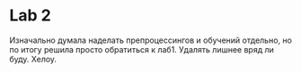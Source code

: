 # Lab 2

Изначально думала наделать препроцессингов и обучений отдельно, но по итогу решила просто обратиться к лаб1. Удалять лишнее вряд ли буду. Хелоу.
